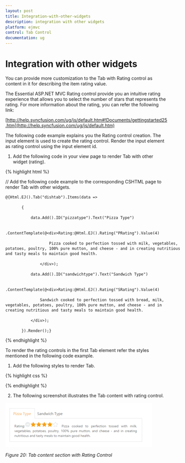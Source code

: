 ```yaml
---
layout: post
title: Integration-with-other-widgets
description: integration with other widgets
platform: ejmvc
control: Tab Control
documentation: ug
---
```


# Integration with other widgets

You can provide more customization to the Tab with Rating control as content in it for describing the item rating value.

The Essential ASP.NET MVC Rating control provide you an intuitive rating experience that allows you to select the number of stars that represents the rating. For more information about the rating, you can refer the following link:

[http://help.syncfusion.com/ug/js/default.htm#!Documents/gettingstarted25.htm](http://help.syncfusion.com/ug/js/default.htm)

The following code example explains you the Rating control creation. The input element is used to create the rating control. Render the input element as rating control using the input element id. 

1. Add the following code in your view page to render Tab with other widget (rating).



{% highlight html %}

// Add the following code example to the corresponding CSHTML page to render Tab with other widgets.



<div style="width:550px">

    @{Html.EJ().Tab("dishtab").Items(data =>

           {

               data.Add().ID("pizzatype").Text("Pizza Type")

                   .ContentTemplate(@<div>Rating:@Html.EJ().Rating("PRating").Value(4)

                       Pizza cooked to perfection tossed with milk, vegetables, potatoes, poultry, 100% pure mutton, and cheese - and in creating nutritious and tasty meals to maintain good health.

                   </div>);

               data.Add().ID("sandwichtype").Text("Sandwich Type")

                   .ContentTemplate(@<div>Rating:@Html.EJ().Rating("SRating").Value(4)

                   Sandwich cooked to perfection tossed with bread, milk, vegetables, potatoes, poultry, 100% pure mutton, and cheese - and in creating nutritious and tasty meals to maintain good health.

               </div>);

           }).Render();}

</div>

{% endhighlight %}

To render the rating controls in the first Tab element refer the styles mentioned in the following code example. 

1. Add the following styles to render Tab.

{% highlight css %}

<style type="text/css" class="cssStyles">

        .dishRating {

            position: absolute;

            margin: -31px 0px 0px 80px;

        }       

    </style>

{% endhighlight %}


2. The following screenshot illustrates the Tab content with rating control. 

![](Integration-with-other-widgets_images/Integration-with-other-widgets_img1.png)



_Figure 20: Tab content section with Rating Control_

